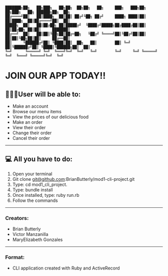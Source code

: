 
    ███████╗██╗   ██╗███╗   ██╗██╗  ██╗██╗   ██╗     ███╗   ███╗██╗   ██╗███╗   ██╗ ██████╗██╗  ██╗
    ██╔════╝██║   ██║████╗  ██║██║ ██╔╝╚██╗ ██╔╝     ████╗ ████║██║   ██║████╗  ██║██╔════╝██║  ██║
    █████╗  ██║   ██║██╔██╗ ██║█████╔╝  ╚████╔╝█████╗██╔████╔██║██║   ██║██╔██╗ ██║██║     ███████║
    ██╔══╝  ██║   ██║██║╚██╗██║██╔═██╗   ╚██╔╝ ╚════╝██║╚██╔╝██║██║   ██║██║╚██╗██║██║     ██╔══██║
    ██║     ╚██████╔╝██║ ╚████║██║  ██╗   ██║        ██║ ╚═╝ ██║╚██████╔╝██║ ╚████║╚██████╗██║  ██║
    ╚═╝      ╚═════╝ ╚═╝  ╚═══╝╚═╝  ╚═╝   ╚═╝        ╚═╝     ╚═╝ ╚═════╝ ╚═╝  ╚═══╝ ╚═════╝╚═╝  ╚═╝

#                                       JOIN OUR APP TODAY!!

## 👨🏻‍💻User will be able to:
* Make an account                                   
* Browse our menu items
* View the prices of our delicious food
* Make an order 
* View their order
* Change their order 
* Cancel their order 
___________________________________
## 💻 All you have to do:
1. Open your terminal
2. Git clone git@github.com:BrianButterly/mod1-cli-project.git
3. Type: cd mod1_cli_project.
4. Type: bundle install
5. Once installed, type: ruby run.rb
6. Follow the commands
___________________________________
### Creators:
* Brian Butterly
* Victor Manzanilla 
* MaryElizabeth Gonzales 
___________________________________
### Format:
* CLI application created with Ruby and ActiveRecord